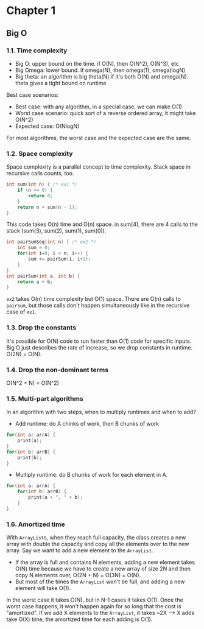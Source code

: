 # Chapter 1

## Big O

### 1.1. Time complexity

* Big O: upper bound on the time. if O(N), then O(N^2), O(N^3), etc
* Big Omega: lower bound. if omega(N), then omega(1), omega(logN)
* Big theta: an algorithm is big theta(N) if it's both O(N) and omega(N). theta gives a tight bound on runtime

Best case scenarios:

* Best case: with any algorithm, in a special case, we can make O(1)
* Worst case scenario: quick sort of a reverse ordered array, it might take O(N^2)
* Expected case: O(NlogN)

For most algorithms, the worst case and the expected case are the same.

### 1.2. Space complexity

Space complexity is a parallel concept to time complexity. Stack space in recursive calls counts, too.

```c
int sum(int n) { /* ex1 */
    if (n <= 0) {
        return 0;
    }
    return n + sum(n - 1);
}
```

This code takes O(n) time and O(n) space. in sum(4), there are 4 calls to the stack (sum(3), sum(2), sum(1), sum(0)).

```c
int pairSumSeq(int n) { /* ex2 */
    int sum = 0;
    for(int i=0; i < n; i++) {
        sum += pairSum(i, i+1);
    }
}
int pairSum(int a, int b) {
    return a + b;
}
```

`ex2` takes O(n) time complexity but O(1) space. There are O(n) calls to `pairSum`, but those calls don't happen simultaneously like in the recursive case of `ex1`.

### 1.3. Drop the constants

It's possible for O(N) code to run faster than O(1) code for specific inputs. Big O just describes the rate of increase, so we drop constants in runtime. O(2N) = O(N).

### 1.4. Drop the non-dominant terms

O(N^2 + N) = O(N^2)

### 1.5. Multi-part algorithms

In an algorithm with two steps, when to multiply runtimes and when to add?

* Add runtime: do A chinks of work, then B chunks of work

```c
for(int a: arrA) {
    print(a);
}
for(int b: arrB) {
    print(b);
}
```

* Multiply runtime: do B chunks of work for each element in A.

```c
for(int a: arrA) {
    for(int b: arrB) {
        print(a + ", " + b);
    }
}
```

### 1.6. Amortized time

With `ArrayList`s, when they reach full capacity, the class creates a new array with double the capacity and copy all the elements over to the new array. Say we want to add a new element to the `ArrayList`.

* If the array is full and contains N elements, adding a new element takes O(N) time because we have to create a new array of size 2N and then copy N elements over, O(2N + N) = O(3N) = O(N).
* But most of the times the `ArrayList` won't be full, and adding a new element will take O(1).

In the worst case it takes O(N), but in N-1 cases it takes O(1). Once the worst case happens, it won't happen again for so long that the cost is "amortized". If we add X elements to the `ArrayList`, it takes ~2X --> X adds take O(X) time, the amortized time for each adding is O(1). 